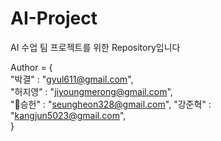 # AI-Project
AI 수업 팀 프로젝트를 위한 Repository입니다

Author = {  
"박결" : "gyul611@gmail.com",  
"허지영" : "jiyoungmerong@gmail.com",  
"👾승헌" : "seungheon328@gmail.com",
"강준혁" : "kangjun5023@gmail.com",  
}
